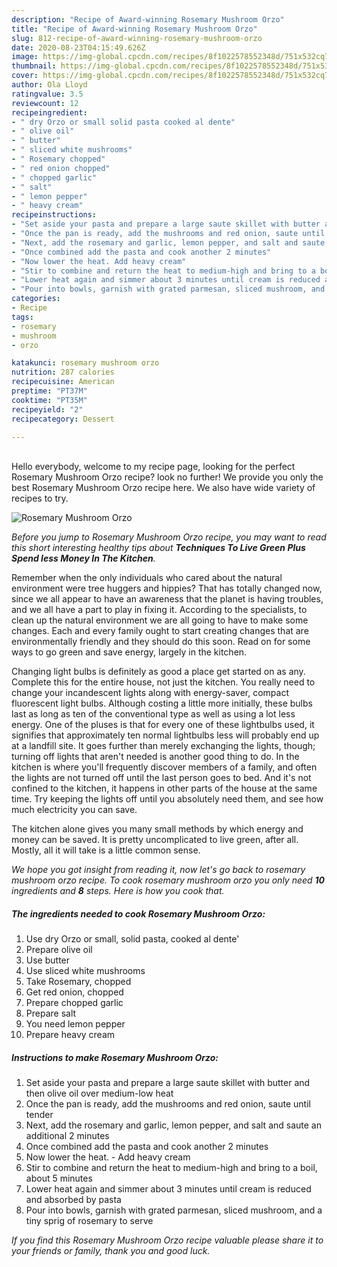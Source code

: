 ```yaml
---
description: "Recipe of Award-winning Rosemary Mushroom Orzo"
title: "Recipe of Award-winning Rosemary Mushroom Orzo"
slug: 812-recipe-of-award-winning-rosemary-mushroom-orzo
date: 2020-08-23T04:15:49.626Z
image: https://img-global.cpcdn.com/recipes/8f1022578552348d/751x532cq70/rosemary-mushroom-orzo-recipe-main-photo.jpg
thumbnail: https://img-global.cpcdn.com/recipes/8f1022578552348d/751x532cq70/rosemary-mushroom-orzo-recipe-main-photo.jpg
cover: https://img-global.cpcdn.com/recipes/8f1022578552348d/751x532cq70/rosemary-mushroom-orzo-recipe-main-photo.jpg
author: Ola Lloyd
ratingvalue: 3.5
reviewcount: 12
recipeingredient:
- " dry Orzo or small solid pasta cooked al dente"
- " olive oil"
- " butter"
- " sliced white mushrooms"
- " Rosemary chopped"
- " red onion chopped"
- " chopped garlic"
- " salt"
- " lemon pepper"
- " heavy cream"
recipeinstructions:
- "Set aside your pasta and prepare a large saute skillet with butter and then olive oil over medium-low heat"
- "Once the pan is ready, add the mushrooms and red onion, saute until tender"
- "Next, add the rosemary and garlic, lemon pepper, and salt and saute an additional 2 minutes"
- "Once combined add the pasta and cook another 2 minutes"
- "Now lower the heat. Add heavy cream"
- "Stir to combine and return the heat to medium-high and bring to a boil, about 5 minutes"
- "Lower heat again and simmer about 3 minutes until cream is reduced and absorbed by pasta"
- "Pour into bowls, garnish with grated parmesan, sliced mushroom, and a tiny sprig of rosemary to serve"
categories:
- Recipe
tags:
- rosemary
- mushroom
- orzo

katakunci: rosemary mushroom orzo 
nutrition: 287 calories
recipecuisine: American
preptime: "PT37M"
cooktime: "PT35M"
recipeyield: "2"
recipecategory: Dessert

---
```

<br>
Hello everybody, welcome to my recipe page, looking for the perfect Rosemary Mushroom Orzo recipe? look no further! We provide you only the best Rosemary Mushroom Orzo recipe here. We also have wide variety of recipes to try.
<br>


![Rosemary Mushroom Orzo](https://img-global.cpcdn.com/recipes/8f1022578552348d/751x532cq70/rosemary-mushroom-orzo-recipe-main-photo.jpg)

<i>Before you jump to Rosemary Mushroom Orzo recipe, you may want to read this short interesting healthy tips about 
<strong>Techniques To Live Green Plus Spend less Money In The Kitchen</strong>.</i>
</br>

Remember when the only individuals who cared about the natural environment were tree huggers and hippies? That has totally changed now, since we all appear to have an awareness that the planet is having troubles, and we all have a part to play in fixing it. According to the specialists, to clean up the natural environment we are all going to have to make some changes. Each and every family ought to start creating changes that are environmentally friendly and they should do this soon. Read on for some ways to go green and save energy, largely in the kitchen.

Changing light bulbs is definitely as good a place get started on as any. Complete this for the entire house, not just the kitchen. You really need to change your incandescent lights along with energy-saver, compact fluorescent light bulbs. Although costing a little more initially, these bulbs last as long as ten of the conventional type as well as using a lot less energy. One of the pluses is that for every one of these lightbulbs used, it signifies that approximately ten normal lightbulbs less will probably end up at a landfill site. It goes further than merely exchanging the lights, though; turning off lights that aren't needed is another good thing to do. In the kitchen is where you'll frequently discover members of a family, and often the lights are not turned off until the last person goes to bed. And it's not confined to the kitchen, it happens in other parts of the house at the same time. Try keeping the lights off until you absolutely need them, and see how much electricity you can save.

The kitchen alone gives you many small methods by which energy and money can be saved. It is pretty uncomplicated to live green, after all. Mostly, all it will take is a little common sense.


<i>We hope you got insight from reading it, now let's go back to rosemary mushroom orzo recipe. To cook rosemary mushroom orzo you only need <strong>10</strong> ingredients and <strong>8</strong> steps. Here is how you cook that.
</i>

##### The ingredients needed to cook Rosemary Mushroom Orzo:

1. Use  dry Orzo or small, solid pasta, cooked al dente&#39;
1. Prepare  olive oil
1. Use  butter
1. Use  sliced white mushrooms
1. Take  Rosemary, chopped
1. Get  red onion, chopped
1. Prepare  chopped garlic
1. Prepare  salt
1. You need  lemon pepper
1. Prepare  heavy cream


##### Instructions to make Rosemary Mushroom Orzo:

1. Set aside your pasta and prepare a large saute skillet with butter and then olive oil over medium-low heat
1. Once the pan is ready, add the mushrooms and red onion, saute until tender
1. Next, add the rosemary and garlic, lemon pepper, and salt and saute an additional 2 minutes
1. Once combined add the pasta and cook another 2 minutes
1. Now lower the heat. - Add heavy cream
1. Stir to combine and return the heat to medium-high and bring to a boil, about 5 minutes
1. Lower heat again and simmer about 3 minutes until cream is reduced and absorbed by pasta
1. Pour into bowls, garnish with grated parmesan, sliced mushroom, and a tiny sprig of rosemary to serve


<i>If you find this Rosemary Mushroom Orzo recipe valuable please share it to your friends or family, thank you and good luck.</i>

